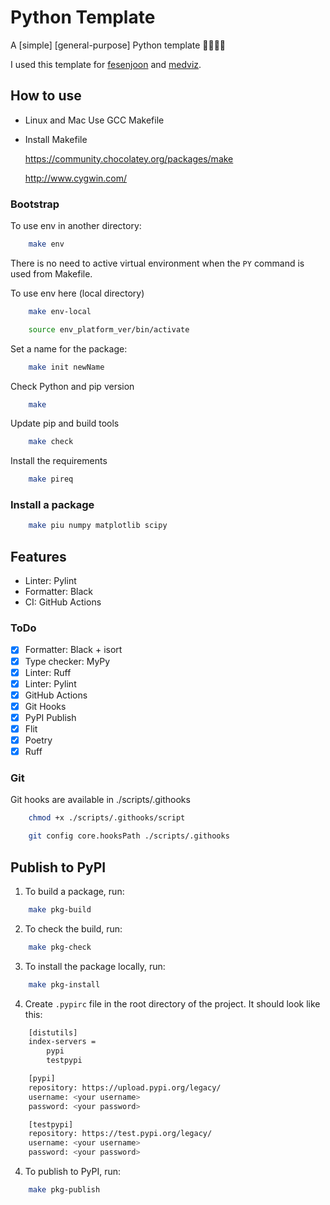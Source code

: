 # Python Template

A [simple] [general-purpose] Python template 🐍🚀🎉🦕


I used this template for [fesenjoon](https://pypi.org/project/fesenjoon/) and [medviz](https://pypi.org/project/medviz/).

## How to use

- Linux and Mac
  Use GCC Makefile

- Install Makefile

  https://community.chocolatey.org/packages/make

  http://www.cygwin.com/

### Bootstrap

To use env in another directory:

``` bash
    make env
```

There is no need to active virtual environment when the `PY` command is used from Makefile.

To use env here (local directory)

``` bash
    make env-local
```

``` bash
    source env_platform_ver/bin/activate
```

Set a name for the package:

```bash
    make init newName
```

Check Python and pip version

``` bash
    make
```

Update pip and build tools

``` bash
    make check
```

Install the requirements

``` bash
    make pireq
```

### Install a package

``` bash
    make piu numpy matplotlib scipy
```

## Features

- Linter: Pylint
- Formatter: Black
- CI: GitHub Actions

### ToDo

- [x] Formatter: Black + isort
- [x] Type checker: MyPy
- [x] Linter: Ruff
- [x] Linter: Pylint
- [x] GitHub Actions
- [x] Git Hooks
- [x] PyPI Publish
- [x] Flit
- [x] Poetry
- [x] Ruff 

### Git

Git hooks are available in ./scripts/.githooks

``` bash
    chmod +x ./scripts/.githooks/script

    git config core.hooksPath ./scripts/.githooks

```


## Publish to PyPI


1. To build a package, run:
``` bash
    make pkg-build
```

2. To check the build, run:
``` bash
    make pkg-check
```

3. To install the package locally, run: 
``` bash
    make pkg-install
```

4. Create `.pypirc` file in the root directory of the project. It should look like this:

``` bash
    [distutils]
    index-servers =
        pypi
        testpypi

    [pypi]
    repository: https://upload.pypi.org/legacy/
    username: <your username>
    password: <your password>

    [testpypi]
    repository: https://test.pypi.org/legacy/
    username: <your username>
    password: <your password>
```

4. To publish to PyPI, run:

``` bash
    make pkg-publish
```
